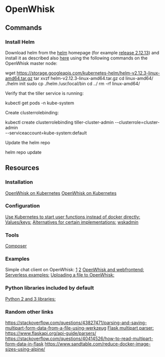 # OpenWhisk

## Commands
### Install Helm
Download helm from the [helm](https://github.com/helm/helm) homepage
(for example [release 2.12.13](https://github.com/helm/helm/releases/tag/v2.12.3)) and
install it as described also [here](https://github.com/apache/incubator-openwhisk-deploy-kube/blob/master/docs/helm.md)
using the following commands on the OpenWhisk master node:

  wget https://storage.googleapis.com/kubernetes-helm/helm-v2.12.3-linux-amd64.tar.gz
  tar xvzf helm-v2.12.3-linux-amd64.tar.gz
  cd linux-amd64/
  ./helm init
  sudo cp ./helm /usr/local/bin
  cd ../
  rm -rf linux-amd64/

Verify that the tiller service is running:

  kubectl get pods -n kube-system

Create clusterrolebinding:

  kubectl create clusterrolebinding tiller-cluster-admin --clusterrole=cluster-admin \
    --serviceaccount=kube-system:default

Update the helm repo

  helm repo update



## Resources

### Installation
[OpenWhisk on Kubernetes](https://github.com/apache/incubator-openwhisk-deploy-kube)
[OpenWhisk on Kubernetes](https://github.com/IBM/OpenWhisk-on-Kubernetes)

### Configuration
[Use Kubernetes to start user functions instead of docker directly:](https://github.com/apache/incubator-openwhisk-deploy-kube/blob/master/docs/configurationChoices.md#invoker-container-factory)
[Values/keys:](https://github.com/apache/incubator-openwhisk-deploy-kube/blob/735e576f356500424d1a1e720064ca3182da644d/helm/openwhisk/values.yaml#L172)
[Alternatives for certain implementations:](https://github.com/apache/incubator-openwhisk/blob/master/common/scala/src/main/resources/reference.conf#L6-#L15)
[wskadmin](https://github.com/redhat-developer-demos/faas-tutorial/issues/16)

### Tools
[Composer](https://github.com/ibm-functions/composer)

### Examples
Simple chat client on OpenWhisk: [1](https://www.youtube.com/watch?v=hGl__huStnc) [2](https://github.com/starpit/serverless-chat-demo)
[OpenWhisk and webfrontend:](https://horeaporutiu.github.io/blog/openwhisk-web-actions-and-rest-api-calls/)
[Serverless examples:](https://github.com/cfjedimaster/Serverless-Examples/tree/master/file_upload)
[Uploading a file to OpenWhisk:](https://www.raymondcamden.com/2017/06/09/uploading-files-to-an-openwhisk-action)

### Python libraries included by default
[Python 2 and 3 libraries:](https://github.com/apache/incubator-openwhisk/blob/master/docs/actions-python.md)

### Random other links
https://stackoverflow.com/questions/43827471/parsing-and-saving-multipart-form-data-from-a-file-using-werkzeug
[Flask multipart parser:](https://gist.github.com/tgwizard/95b82c98e17e72a4c3c0d75dda19eef4)
https://www.flaskapi.org/api-guide/parsers/
https://stackoverflow.com/questions/40414526/how-to-read-multipart-form-data-in-flask
https://www.sandtable.com/reduce-docker-image-sizes-using-alpine/
